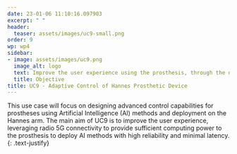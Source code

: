 ```yaml
---
date: 23-01-06 11:10:16.097903
excerpt: " "
header:
  teaser: assets/images/uc9-small.png
order: 9
wp: wp4
sidebar:
- image: assets/images/uc9.png
  image_alt: logo
  text: Improve the user experience using the prosthesis, through the design of advanced control capabilities for prosthetic devices using AI techniques and their deployment on the Hannes arm, leveraging on radio connectivity to provide sufficient computing power.
  title: Objective
title: UC9 - Adaptive Control of Hannes Prosthetic Device
---
```

This use case will focus on designing advanced control capabilities for prostheses using Artificial Intelligence (AI) methods and deployment on the Hannes arm. The main aim of UC9 is to improve the user experience, leveraging radio 5G connectivity to provide sufficient computing power to the prosthesis to deploy AI methods with high reliability and minimal latency.
{: .text-justify}
